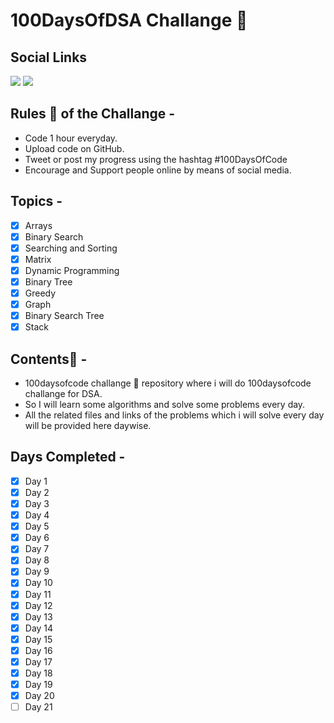 # 100DaysOfDSA Challange 💪

## Social Links

<p align="left">
  <a href="https://elemental-koi-674.notion.site/c60c2de4a05041709cbefd249ea11d23?v=bd85f7d059cb48319df6cfcb74495bf5"><img src="https://img.shields.io/badge/Notion-000000?style=for-the-badge&logo=notion&logoColor=white" /></a>
  <a href="https://www.linkedin.com/in/aman-soni1"><img src="https://img.shields.io/badge/LinkedIn-ffffff?style=for-the-badge&logo=linkedin&logoColor=blue" /></a>

</p>

## Rules 📏 of the Challange -

- Code 1 hour everyday.
- Upload code on GitHub.
- Tweet or post my progress using the hashtag #100DaysOfCode
- Encourage and Support people online by means of social media.

## Topics -

- [x] Arrays
- [x] Binary Search
- [x] Searching and Sorting
- [x] Matrix
- [x] Dynamic Programming  
- [x] Binary Tree
- [x] Greedy
- [x] Graph
- [x] Binary Search Tree
- [x] Stack

## Contents🥣 -

- 100daysofcode challange 💪 repository where i will do 100daysofcode challange for DSA.
- So I will learn some algorithms and solve some problems every day.
- All the related files and links of the problems which i will solve every day will be provided here daywise.

## Days Completed -

- [x] Day 1
- [x] Day 2
- [x] Day 3
- [x] Day 4
- [x] Day 5
- [x] Day 6
- [x] Day 7
- [x] Day 8
- [x] Day 9
- [x] Day 10
- [x] Day 11
- [x] Day 12
- [x] Day 13
- [x] Day 14
- [x] Day 15
- [x] Day 16
- [x] Day 17
- [x] Day 18
- [x] Day 19
- [x] Day 20
- [ ] Day 21
